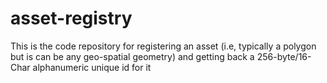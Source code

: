 # asset-registry
This is the code repository for registering an asset (i.e, typically a polygon but is can be any geo-spatial geometry) and getting back a 256-byte/16-Char alphanumeric unique id for it
